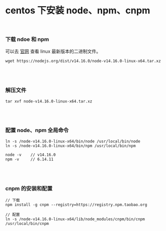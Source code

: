 # centos 下安装 node、npm、cnpm

</br>

### 下载 ndoe 和 npm

可以去 [官网](https://nodejs.org/zh-cn/download/) 查看 linux 最新版本的二进制文件。

```
wget https://nodejs.org/dist/v14.16.0/node-v14.16.0-linux-x64.tar.xz
```

</br>
</br>

### 解压文件

```
tar xvf node-v14.16.0-linux-x64.tar.xz
```

</br>
</br>

### 配置 node、npm 全局命令

```
ln -s /node-v14.16.0-linux-x64/bin/node /usr/local/bin/node
ln -s /node-v14.16.0-linux-x64/bin/npm /usr/local/bin/npm

node -v    // v14.16.0
npm -v     // 6.14.11
```

</br>
</br>

### cnpm 的安装和配置

```
// 下载
npm install -g cnpm --registry=https://registry.npm.taobao.org

// 配置
ln -s /node-v14.16.0-linux-x64/lib/node_modules/cnpm/bin/cnpm /usr/local/bin/cnpm
```

</br>
</br>
